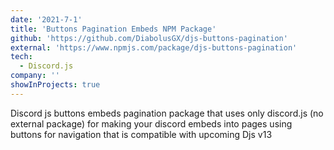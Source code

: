 ```yaml
---
date: '2021-7-1'
title: 'Buttons Pagination Embeds NPM Package'
github: 'https://github.com/DiabolusGX/djs-buttons-pagination'
external: 'https://www.npmjs.com/package/djs-buttons-pagination'
tech:
  - Discord.js
company: ''
showInProjects: true
---
```


Discord js buttons embeds pagination package that uses only discord.js (no external package) for making your discord embeds into pages using buttons for navigation that is compatible with upcoming Djs v13
